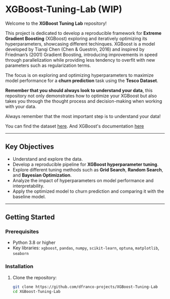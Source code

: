 # XGBoost-Tuning-Lab (WIP)

Welcome to the **XGBoost Tuning Lab** repository!  

This project is dedicated to develop a reproducible framework for **Extreme Gradient Boosting** (XGBoost) exploring and iteratively optimizing its hyperparameters, showcasing different techinques. XGBoost is a model developed by Tianqi Chen (Chen & Guestrin, 2016) and inspired by Friedman’s (2001) Gradient Boosting, introducing improvements in speed through parallelization while providing less tendency to overfit with new parameters such as regularization terms.

The focus is on exploring and optimizing hyperparameters to maximize model performance for a **churn prediction** task using the **Tesco Dataset**.

**Remember that you should always look to understand your data**, this repository not only demonstrates how to optimize your XGBoost but also takes you through the thought process and decision-making when working with your data.

Always remember that the most important step is to understand your data! 

You can find the dataset [here](https://www.kaggle.com/datasets/blastchar/telco-customer-churn/code?datasetId=13996&sortBy=voteCount).
And XGBoost's documentation [here](https://xgboost.readthedocs.io/en/stable/)

---

## Key Objectives  

- Understand and explore the data.
- Develop a reproducible pipeline for **XGBoost hyperparameter tuning**.  
- Explore different tuning methods such as **Grid Search**, **Random Search**, and **Bayesian Optimization**.
- Analyze the impact of hyperparameters on model performance and interpretability.  
- Apply the optimized model to churn prediction and comparing it with the baseline model.  

---

## Getting Started  

### Prerequisites  

- Python 3.8 or higher  
- Key libraries: `xgboost`, `pandas`, `numpy`, `scikit-learn`, `optuna`, `matplotlib`, `seaborn`  

### Installation  

1. Clone the repository:  
   ```bash
   git clone https://github.com/dfranco-projects/XGBoost-Tuning-Lab
   cd XGBoost-Tuning-Lab
    ```
